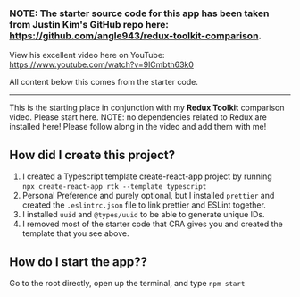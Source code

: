 ### NOTE: The starter source code for this app has been taken from Justin Kim's GitHub repo here: https://github.com/angle943/redux-toolkit-comparison.

View his excellent video here on YouTube: https://www.youtube.com/watch?v=9lCmbth63k0

All content below this comes from the starter code.

---

This is the starting place in conjunction with my **Redux Toolkit** comparison video. Please start here. NOTE: no dependencies related to Redux are installed here! Please follow along in the video and add them with me!

## How did I create this project?

1. I created a Typescript template create-react-app project by running <br />
   `npx create-react-app rtk --template typescript`
2. Personal Preference and purely optional, but I installed `prettier` and created the `.eslintrc.json` file to link prettier and ESLint together.
3. I installed `uuid` and `@types/uuid` to be able to generate unique IDs.
4. I removed most of the starter code that CRA gives you and created the template that you see above.

## How do I start the app??

Go to the root directly, open up the terminal, and type `npm start`
